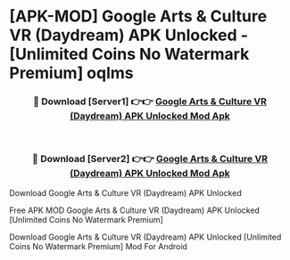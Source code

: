 # [APK-MOD] Google Arts & Culture VR (Daydream) APK Unlocked - [Unlimited Coins No Watermark Premium] oqlms



<div align="center">
<h3>🔴 Download [Server1] 👉👉 <a href="https://momento.my/?title=Google_Arts_&_Culture_VR_(Daydream)_APK_Unlocked">Google Arts & Culture VR (Daydream) APK Unlocked Mod Apk</a></h3><br>

<h3>🔴 Download [Server2] 👉👉 <a href="https://momento.my/?title=Google_Arts_&_Culture_VR_(Daydream)_APK_Unlocked">Google Arts & Culture VR (Daydream) APK Unlocked Mod Apk</a></h3>
</div>



Download Google Arts & Culture VR (Daydream) APK Unlocked 

Free APK MOD Google Arts & Culture VR (Daydream) APK Unlocked [Unlimited Coins No Watermark Premium]

Download Google Arts & Culture VR (Daydream) APK Unlocked [Unlimited Coins No Watermark Premium] Mod For Android

